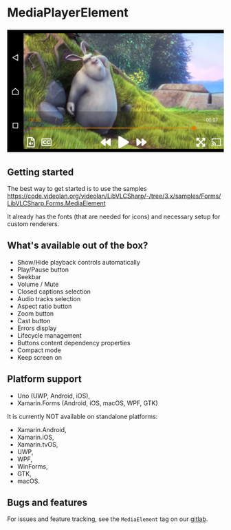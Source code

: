 # MediaPlayerElement

<h3 align="center">
  <img src="/src/assets/media-element.png"/>
</h3>

## Getting started

The best way to get started is to use the samples https://code.videolan.org/videolan/LibVLCSharp/-/tree/3.x/samples/Forms/LibVLCSharp.Forms.MediaElement

It already has the fonts (that are needed for icons) and necessary setup for custom renderers.

## What's available out of the box?

- Show/Hide playback controls automatically
- Play/Pause button
- Seekbar
- Volume / Mute
- Closed captions selection
- Audio tracks selection
- Aspect ratio button
- Zoom button
- Cast button
- Errors display
- Lifecycle management
- Buttons content dependency properties
- Compact mode
- Keep screen on

## Platform support

- Uno (UWP, Android, iOS),
- Xamarin.Forms (Android, iOS, macOS, WPF, GTK)

It is currently NOT available on standalone platforms:

- Xamarin.Android,
- Xamarin.iOS,
- Xamarin.tvOS,
- UWP,
- WPF,
- WinForms,
- GTK,
- macOS.

## Bugs and features
For issues and feature tracking, see the `MediaElement` tag on our [gitlab](https://code.videolan.org/videolan/LibVLCSharp/issues?label_name%5B%5D=MediaElement).
